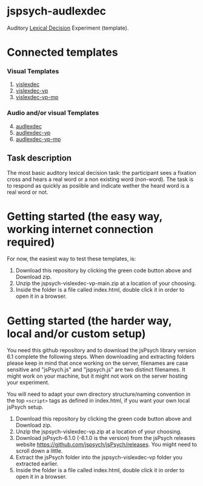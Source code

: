 # jspsych-audlexdec
Auditory [Lexical Decision](https://en.wikipedia.org/wiki/Lexical_decision_task) Experiment (template). 

# Connected templates

### Visual Templates
1. [vislexdec](https://github.com/UiL-OTS-labs/jspsych-vislexdec)
2. [vislexdec-vp](https://github.com/UiL-OTS-labs/jspsych-vislexdec-vp)
3. [vislexdec-vp-mp](https://github.com/UiL-OTS-labs/jspsych-vislexdec-vp-vm)

### Audio and/or visual Templates
4. [audlexdec](https://github.com/UiL-OTS-labs/jspsych-audlexdec-vp)
5. [audlexdec-vp](https://github.com/UiL-OTS-labs/jspsych-audlexdec-vp)
6. [audlexdec-vp-mp](https://github.com/UiL-OTS-labs/jspsych-audlexdec-vp-mp)

## Task description
The most basic auditory lexical decision task: the participant sees a fixation cross and hears a real word or a non existing word (non-word). The task is to respond as quickly as posiible and indicate wether the heard word is a real word or not.

# Getting started (the easy way, working internet connection required)
For now, the easiest way to test these templates, is:

1. Download this repository by clicking the green code button above and Download zip.
2. Unzip the jspsych-vislexdec-vp-main.zip at a location of your choosing.
3. Inside the folder is a file called index.html, double click it in order to open it
   in a browser.

# Getting started (the harder way, local and/or custom setup)

You need this github repository and to download the jsPsych library version 6.1
complete the following steps. When downloading and extracting folders please
keep in mind that once working on the server, filenames are case sensitive and
"jsPsych.js" and "jspsych.js" are two distinct filenames. It might work on your
machine, but it might not work on the server hosting your experiment.

You will need to adapt your own directory structure/naming convention in the 
top ```<script>``` tags as defined in index.html, if you want your own local jsPsych setup.

1. Download this repository by clicking the green code button above and Download zip.
2. Unzip the jspsych-vislexdec-vp.zip at a location of your choosing.
3. Download jsPsych-6.1.0 (-6.1.0 is the version) from the jsPsych releases website
   https://github.com/jspsych/jsPsych/releases. You might need to scroll down a little.
4. Extract the jsPsych folder into the jspsych-vislexdec-vp folder you extracted earlier.
5. Inside the folder is a file called index.html, double click it in order to open it
   in a browser.
   





  

